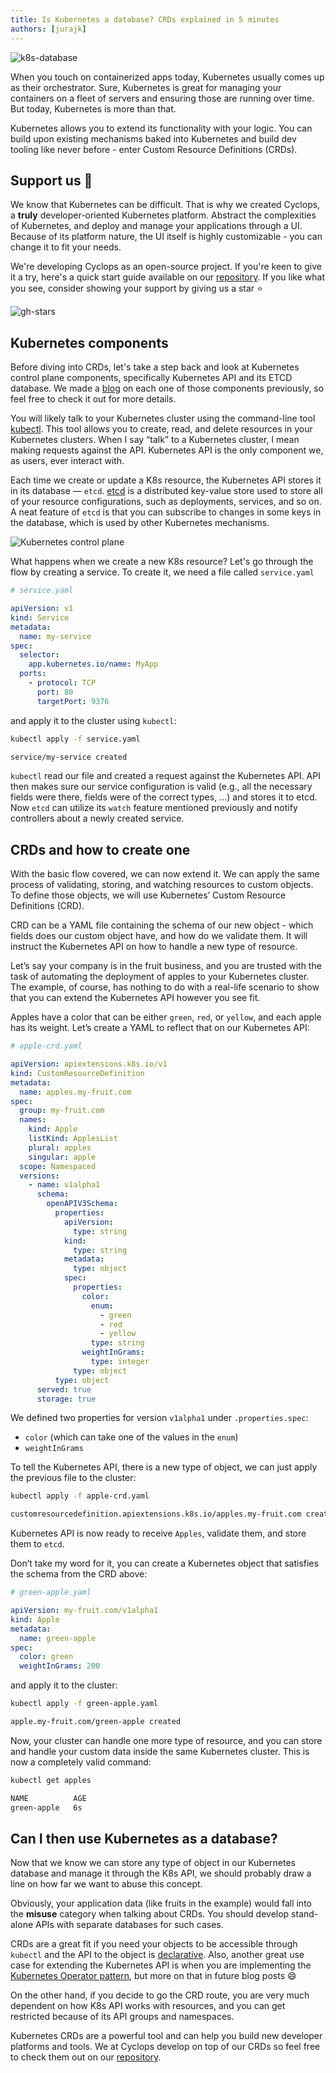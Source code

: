 ```yaml
---
title: Is Kubernetes a database? CRDs explained in 5 minutes
authors: [jurajk]
---
```


![k8s-database](../../static/img/2024-05-24-is-k8s-database/k8s-database-cover.png)

When you touch on containerized apps today, Kubernetes usually comes up as their orchestrator. Sure, Kubernetes is great for managing your containers on a fleet of servers and ensuring those are running over time. But today, Kubernetes is more than that.

Kubernetes allows you to extend its functionality with your logic. You can build upon existing mechanisms baked into Kubernetes and build dev tooling like never before - enter Custom Resource Definitions (CRDs).

## Support us 🙏

We know that Kubernetes can be difficult. That is why we created Cyclops, a **truly** developer-oriented Kubernetes platform. Abstract the complexities of Kubernetes, and deploy and manage your applications through a UI. Because of its platform nature, the UI itself is highly customizable - you can change it to fit your needs.

We're developing Cyclops as an open-source project. If you're keen to give it a try, here's a quick start guide available on our [repository](https://github.com/cyclops-ui/cyclops). If you like what you see, consider showing your support by giving us a star ⭐

![gh-stars](../../static/img/github-stars.gif)

## Kubernetes components

Before diving into CRDs, let's take a step back and look at Kubernetes control plane components, specifically Kubernetes API and its ETCD database. We made a [blog](https://dev.to/cyclops-ui/complexity-by-simplicity-a-deep-dive-into-kubernetes-components-4l59) on each one of those components previously, so feel free to check it out for more details.

You will likely talk to your Kubernetes cluster using the command-line tool [kubectl](https://kubernetes.io/docs/reference/kubectl/). This tool allows you to create, read, and delete resources in your Kubernetes clusters. When I say “talk” to a Kubernetes cluster, I mean making requests against the API. Kubernetes API is the only component we, as users, ever interact with.

Each time we create or update a K8s resource, the Kubernetes API stores it in its database — `etcd`. [etcd](https://etcd.io/) is a distributed key-value store used to store all of your resource configurations, such as deployments, services, and so on. A neat feature of `etcd` is that you can subscribe to changes in some keys in the database, which is used by other Kubernetes mechanisms.

![Kubernetes control plane](../../static/img/2024-05-24-is-k8s-database/k8s-cp.png)

What happens when we create a new K8s resource? Let's go through the flow by creating a service. To create it, we need a file called `service.yaml`

```yaml
# service.yaml

apiVersion: v1
kind: Service
metadata:
  name: my-service
spec:
  selector:
    app.kubernetes.io/name: MyApp
  ports:
    - protocol: TCP
      port: 80
      targetPort: 9376
```

and apply it to the cluster using `kubectl`:

```bash
kubectl apply -f service.yaml

service/my-service created
```

`kubectl` read our file and created a request against the Kubernetes API. API then makes sure our service configuration is valid (e.g., all the necessary fields were there, fields were of the correct types, …) and stores it to etcd. Now `etcd` can utilize its `watch` feature mentioned previously and notify controllers about a newly created service.

## CRDs and how to create one

With the basic flow covered, we can now extend it. We can apply the same process of validating, storing, and watching resources to custom objects. To define those objects, we will use Kubernetes’ Custom Resource Definitions (CRD).

CRD can be a YAML file containing the schema of our new object - which fields does our custom object have, and how do we validate them. It will instruct the Kubernetes API on how to handle a new type of resource.

Let’s say your company is in the fruit business, and you are trusted with the task of automating the deployment of apples to your Kubernetes cluster. The example, of course, has nothing to do with a real-life scenario to show that you can extend the Kubernetes API however you see fit.

Apples have a color that can be either `green`, `red`, or `yellow`, and each apple has its weight. Let’s create a YAML to reflect that on our Kubernetes API:

```yaml
# apple-crd.yaml

apiVersion: apiextensions.k8s.io/v1
kind: CustomResourceDefinition
metadata:
  name: apples.my-fruit.com
spec:
  group: my-fruit.com
  names:
    kind: Apple
    listKind: ApplesList
    plural: apples
    singular: apple
  scope: Namespaced
  versions:
    - name: v1alpha1
      schema:
        openAPIV3Schema:
          properties:
            apiVersion:
              type: string
            kind:
              type: string
            metadata:
              type: object
            spec:
              properties:
                color:
                  enum:
                    - green
                    - red
                    - yellow
                  type: string
                weightInGrams:
                  type: integer
              type: object
          type: object
      served: true
      storage: true
```

We defined two properties for version `v1alpha1` under `.properties.spec`:

- `color` (which can take one of the values in the `enum`)
- `weightInGrams`

To tell the Kubernetes API, there is a new type of object, we can just apply the previous file to the cluster:

```bash
kubectl apply -f apple-crd.yaml

customresourcedefinition.apiextensions.k8s.io/apples.my-fruit.com created
```

Kubernetes API is now ready to receive `Apples`, validate them, and store them to `etcd`.

Don’t take my word for it, you can create a Kubernetes object that satisfies the schema from the CRD above:

```yaml
# green-apple.yaml

apiVersion: my-fruit.com/v1alpha1
kind: Apple
metadata:
  name: green-apple
spec:
  color: green
  weightInGrams: 200
```

and apply it to the cluster:

```bash
kubectl apply -f green-apple.yaml

apple.my-fruit.com/green-apple created
```

Now, your cluster can handle one more type of resource, and you can store and handle your custom data inside the same Kubernetes cluster. This is now a completely valid command:

```bash
kubectl get apples

NAME          AGE
green-apple   6s
```

## Can I then use Kubernetes as a database?

Now that we know we can store any type of object in our Kubernetes database and manage it through the K8s API, we should probably draw a line on how far we want to abuse this concept.

Obviously, your application data (like fruits in the example) would fall into the **misuse** category when talking about CRDs. You should develop stand-alone APIs with separate databases for such cases.

CRDs are a great fit if you need your objects to be accessible through `kubectl` and the API to the object is [declarative](https://kubernetes.io/docs/concepts/extend-kubernetes/api-extension/custom-resources/#declarative-apis). Also, another great use case for extending the Kubernetes API is when you are implementing the [Kubernetes Operator pattern](https://kubernetes.io/docs/concepts/extend-kubernetes/operator/), but more on that in future blog posts 😄

On the other hand, if you decide to go the CRD route, you are very much dependent on how K8s API works with resources, and you can get restricted because of its API groups and namespaces.

Kubernetes CRDs are a powerful tool and can help you build new developer platforms and tools. We at Cyclops develop on top of our CRDs so feel free to check them out on our [repository](https://github.com/cyclops-ui/cyclops).